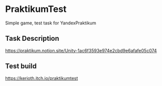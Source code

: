 # PraktikumTest
 Simple game, test task for YandexPraktikum

## Task Description
https://praktikum.notion.site/Unity-1ac6f3593e974e2cbd9e6afafe05c074

## Test build
https://kerioth.itch.io/praktikumtest
